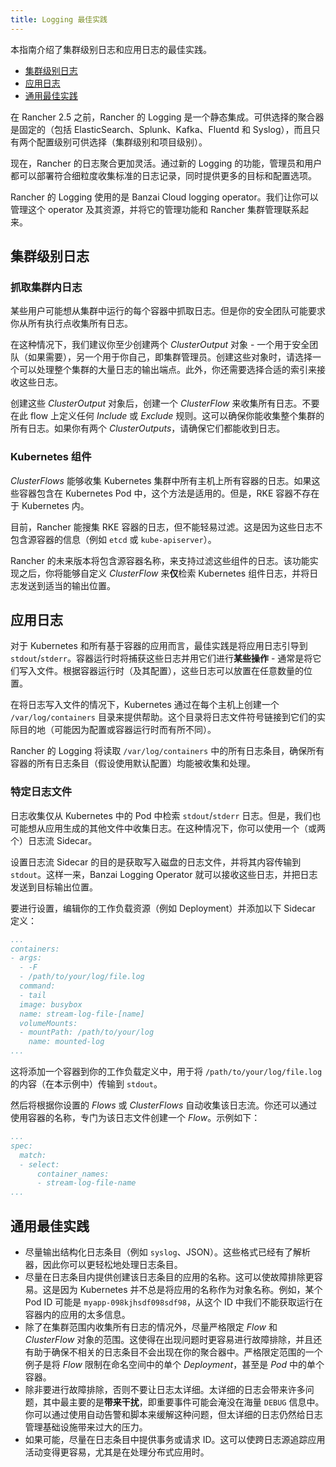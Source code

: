 ```yaml
---
title: Logging 最佳实践
---
```

本指南介绍了集群级别日志和应用日志的最佳实践。

- [集群级别日志](#集群级别日志)
- [应用日志](#应用日志)
- [通用最佳实践](#通用最佳实践)

在 Rancher 2.5 之前，Rancher 的 Logging 是一个静态集成。可供选择的聚合器是固定的（包括 ElasticSearch、Splunk、Kafka、Fluentd 和 Syslog），而且只有两个配置级别可供选择（集群级别和项目级别）。

现在，Rancher 的日志聚合更加灵活。通过新的 Logging 的功能，管理员和用户都可以部署符合细粒度收集标准的日志记录，同时提供更多的目标和配置选项。

Rancher 的 Logging 使用的是 Banzai Cloud logging operator。我们让你可以管理这个 operator 及其资源，并将它的管理功能和 Rancher 集群管理联系起来。

## 集群级别日志

### 抓取集群内日志

某些用户可能想从集群中运行的每个容器中抓取日志。但是你的安全团队可能要求你从所有执行点收集所有日志。

在这种情况下，我们建议你至少创建两个 _ClusterOutput_ 对象 - 一个用于安全团队（如果需要），另一个用于你自己，即集群管理员。创建这些对象时，请选择一个可以处理整个集群的大量日志的输出端点。此外，你还需要选择合适的索引来接收这些日志。

创建这些 _ClusterOutput_ 对象后，创建一个 _ClusterFlow_ 来收集所有日志。不要在此 flow 上定义任何 _Include_ 或 _Exclude_ 规则。这可以确保你能收集整个集群的所有日志。如果你有两个 _ClusterOutputs_，请确保它们都能收到日志。

### Kubernetes 组件

_ClusterFlows_ 能够收集 Kubernetes 集群中所有主机上所有容器的日志。如果这些容器包含在 Kubernetes Pod 中，这个方法是适用的。但是，RKE 容器不存在于 Kubernetes 内。

目前，Rancher 能搜集 RKE 容器的日志，但不能轻易过滤。这是因为这些日志不包含源容器的信息（例如 `etcd` 或 `kube-apiserver`）。

Rancher 的未来版本将包含源容器名称，来支持过滤这些组件的日志。该功能实现之后，你将能够自定义 _ClusterFlow_ 来**仅**检索 Kubernetes 组件日志，并将日志发送到适当的输出位置。

## 应用日志

对于 Kubernetes 和所有基于容器的应用而言，最佳实践是将应用日志引导到 `stdout`/`stderr`。容器运行时将捕获这些日志并用它们进行**某些操作** - 通常是将它们写入文件。根据容器运行时（及其配置），这些日志可以放置在任意数量的位置。

在将日志写入文件的情况下，Kubernetes 通过在每个主机上创建一个 `/var/log/containers` 目录来提供帮助。这个目录将日志文件符号链接到它们的实际目的地（可能因为配置或容器运行时而有所不同）。

Rancher 的 Logging 将读取 `/var/log/containers` 中的所有日志条目，确保所有容器的所有日志条目（假设使用默认配置）均能被收集和处理。

### 特定日志文件

日志收集仅从 Kubernetes 中的 Pod 中检索 `stdout`/`stderr` 日志。但是，我们也可能想从应用生成的其他文件中收集日志。在这种情况下，你可以使用一个（或两个）日志流 Sidecar。

设置日志流 Sidecar 的目的是获取写入磁盘的日志文件，并将其内容传输到 `stdout`。这样一来，Banzai Logging Operator 就可以接收这些日志，并把日志发送到目标输出位置。

要进行设置，编辑你的工作负载资源（例如 Deployment）并添加以下 Sidecar 定义：

```yaml
...
containers:
- args:
  - -F
  - /path/to/your/log/file.log
  command:
  - tail
  image: busybox
  name: stream-log-file-[name]
  volumeMounts:
  - mountPath: /path/to/your/log
    name: mounted-log
...
```

这将添加一个容器到你的工作负载定义中，用于将 `/path/to/your/log/file.log` 的内容（在本示例中）传输到 `stdout`。

然后将根据你设置的 _Flows_ 或 _ClusterFlows_ 自动收集该日志流。你还可以通过使用容器的名称，专门为该日志文件创建一个 _Flow_。示例如下：

```yaml
...
spec:
  match:
  - select:
      container_names:
      - stream-log-file-name
...
```


## 通用最佳实践

- 尽量输出结构化日志条目（例如 `syslog`、JSON）。这些格式已经有了解析器，因此你可以更轻松地处理日志条目。
- 尽量在日志条目内提供创建该日志条目的应用的名称。这可以使故障排除更容易。这是因为 Kubernetes 并不总是将应用的名称作为对象名称。例如，某个 Pod ID 可能是 `myapp-098kjhsdf098sdf98`，从这个 ID 中我们不能获取运行在容器内的应用的太多信息。
- 除了在集群范围内收集所有日志的情况外，尽量严格限定 _Flow_ 和 _ClusterFlow_ 对象的范围。这使得在出现问题时更容易进行故障排除，并且还有助于确保不相关的日志条目不会出现在你的聚合器中。严格限定范围的一个例子是将 _Flow_ 限制在命名空间中的单个 _Deployment_，甚至是 _Pod_ 中的单个容器。
- 除非要进行故障排除，否则不要让日志太详细。太详细的日志会带来许多问题，其中最主要的是**带来干扰**，即重要事件可能会淹没在海量 `DEBUG` 信息中。你可以通过使用自动告警和脚本来缓解这种问题，但太详细的日志仍然给日志管理基础设施带来过大的压力。
- 如果可能，尽量在日志条目中提供事务或请求 ID。这可以使跨日志源追踪应用活动变得更容易，尤其是在处理分布式应用时。
